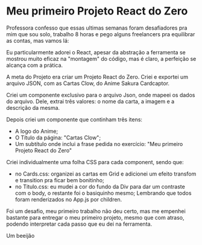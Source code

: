 
# Meu primeiro Projeto React do Zero

Professora confesso que essas ultimas semanas foram desafiadores pra mim que sou solo, trabalho 8 horas e pego alguns freelancers pra equilibrar as contas, mas vamos lá:

Eu particularmente adorei o React, apesar da abstração a ferramenta se mostrou muito eficaz na "montagem" do código, mas é claro, a perfeição se alcança com a prática. 

A meta do Projeto era criar um Projeto React do Zero. Criei e exportei um arquivo JSON, com as Cartas Clow, do Anime Sakura Cardcaptor.

Criei um componente exclusivo para o arquivo Json, onde mapeei os dados do arquivo. Dele, extrai três valores: o nome da carta, a imagem e a descrição da mesma.

Depois criei um componente que continham três itens:
- A logo do Anime;
- O Título da página: "Cartas Clow";
- Um subtítulo onde inclui a frase pedida no exercício: "Meu primeiro Projeto React do Zero" 

Criei individualmente uma folha CSS para cada component, sendo que:
- no Cards.css: organizei as cartas em Grid e adicionei um efeito transfom e transition pra ficar bem bonitinho;
- no Titulo.css: eu mudei a cor do fundo da Div para dar um contraste com o body, o restante foi o basiquinho mesmo; 
Lembrando que todos foram renderizados no App.js por children.

Foi um desafio, meu primeiro trabalho não deu certo, mas me empenhei bastante para entregar o meu primeiro projeto, mesmo que com atraso, podendo interpretar cada passo que eu dei na ferramenta. 

Um beeijão
